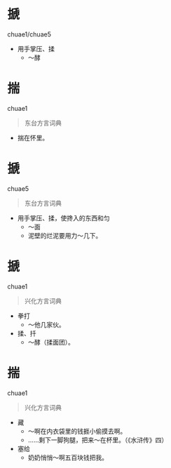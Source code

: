 # 搋
chuae1/chuae5
- 用手掌压、揉
  - ～酵

# 揣
chuae1
> 东台方言词典
- 揣在怀里。

# 搋
chuae5
> 东台方言词典
- 用手掌压、揉，使搀入的东西和匀
  - ～面
  - 泥壁的烂泥要用力～几下。

# 搋
chuae1
> 兴化方言词典
- 拳打
  - ～他几家伙。
- 揉、扦
  - ～酵（揉面团）。

# 揣
chuae1
> 兴化方言词典
- 藏
  - ～啊在内衣袋里的钱捱小偷摸去啊。
  - ……剩下一脚狗腿，把来～在杯里。（《水浒传》四）
- 塞给
  - 奶奶悄悄～啊五百块钱把我。
